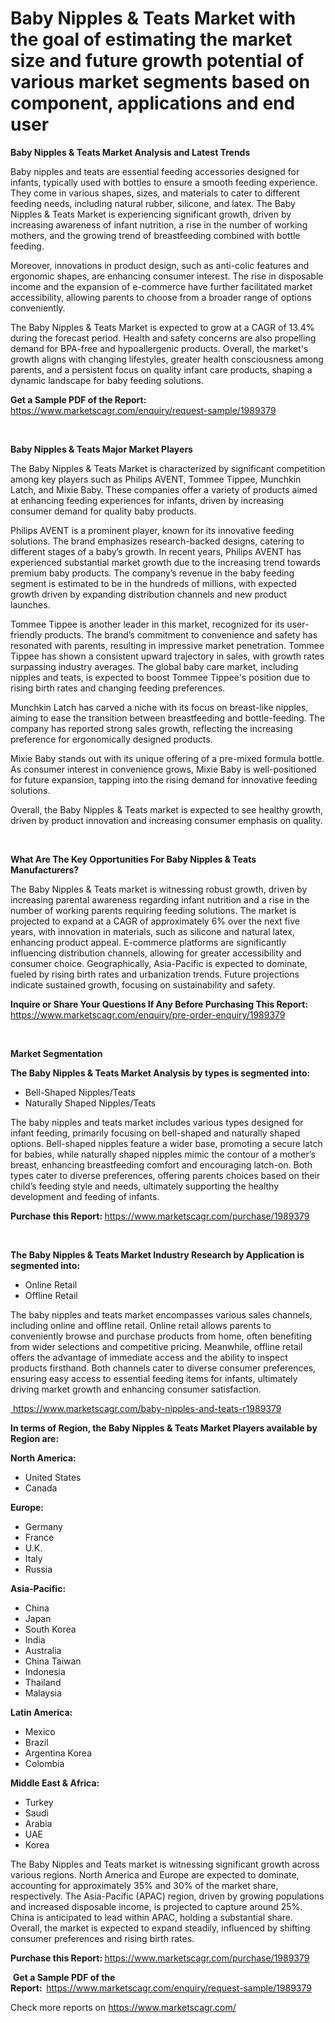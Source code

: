 <p><h1>Baby Nipples & Teats Market with the goal of estimating the market size and future growth potential of various market segments based on component, applications and end user</h1></p><p><strong>Baby Nipples & Teats Market Analysis and Latest Trends</strong></p>
<p><p>Baby nipples and teats are essential feeding accessories designed for infants, typically used with bottles to ensure a smooth feeding experience. They come in various shapes, sizes, and materials to cater to different feeding needs, including natural rubber, silicone, and latex. The Baby Nipples & Teats Market is experiencing significant growth, driven by increasing awareness of infant nutrition, a rise in the number of working mothers, and the growing trend of breastfeeding combined with bottle feeding. </p><p>Moreover, innovations in product design, such as anti-colic features and ergonomic shapes, are enhancing consumer interest. The rise in disposable income and the expansion of e-commerce have further facilitated market accessibility, allowing parents to choose from a broader range of options conveniently. </p><p>The Baby Nipples & Teats Market is expected to grow at a CAGR of 13.4% during the forecast period. Health and safety concerns are also propelling demand for BPA-free and hypoallergenic products. Overall, the market's growth aligns with changing lifestyles, greater health consciousness among parents, and a persistent focus on quality infant care products, shaping a dynamic landscape for baby feeding solutions.</p></p>
<p><strong>Get a Sample PDF of the Report:&nbsp;</strong> <a href="https://www.marketscagr.com/enquiry/request-sample/1989379?utm_campaign=3510&utm_medium=2&utm_source=Github&utm_content=ia&utm_term=06042025&utm_id=baby-nipples-teats">https://www.marketscagr.com/enquiry/request-sample/1989379</a></p>
<p>&nbsp;</p>
<p><strong>Baby Nipples & Teats Major Market Players</strong></p>
<p><p>The Baby Nipples & Teats Market is characterized by significant competition among key players such as Philips AVENT, Tommee Tippee, Munchkin Latch, and Mixie Baby. These companies offer a variety of products aimed at enhancing feeding experiences for infants, driven by increasing consumer demand for quality baby products.</p><p>Philips AVENT is a prominent player, known for its innovative feeding solutions. The brand emphasizes research-backed designs, catering to different stages of a baby’s growth. In recent years, Philips AVENT has experienced substantial market growth due to the increasing trend towards premium baby products. The company’s revenue in the baby feeding segment is estimated to be in the hundreds of millions, with expected growth driven by expanding distribution channels and new product launches.</p><p>Tommee Tippee is another leader in this market, recognized for its user-friendly products. The brand’s commitment to convenience and safety has resonated with parents, resulting in impressive market penetration. Tommee Tippee has shown a consistent upward trajectory in sales, with growth rates surpassing industry averages. The global baby care market, including nipples and teats, is expected to boost Tommee Tippee's position due to rising birth rates and changing feeding preferences.</p><p>Munchkin Latch has carved a niche with its focus on breast-like nipples, aiming to ease the transition between breastfeeding and bottle-feeding. The company has reported strong sales growth, reflecting the increasing preference for ergonomically designed products. </p><p>Mixie Baby stands out with its unique offering of a pre-mixed formula bottle. As consumer interest in convenience grows, Mixie Baby is well-positioned for future expansion, tapping into the rising demand for innovative feeding solutions.</p><p>Overall, the Baby Nipples & Teats market is expected to see healthy growth, driven by product innovation and increasing consumer emphasis on quality.</p></p>
<p>&nbsp;</p>
<p><strong>What Are The Key Opportunities For Baby Nipples & Teats Manufacturers?</strong></p>
<p><p>The Baby Nipples & Teats market is witnessing robust growth, driven by increasing parental awareness regarding infant nutrition and a rise in the number of working parents requiring feeding solutions. The market is projected to expand at a CAGR of approximately 6% over the next five years, with innovation in materials, such as silicone and natural latex, enhancing product appeal. E-commerce platforms are significantly influencing distribution channels, allowing for greater accessibility and consumer choice. Geographically, Asia-Pacific is expected to dominate, fueled by rising birth rates and urbanization trends. Future projections indicate sustained growth, focusing on sustainability and safety.</p></p>
<p><strong>Inquire or Share Your Questions If Any Before Purchasing This Report:</strong> <a href="https://www.marketscagr.com/enquiry/pre-order-enquiry/1989379?utm_campaign=3510&utm_medium=2&utm_source=Github&utm_content=ia&utm_term=06042025&utm_id=baby-nipples-teats">https://www.marketscagr.com/enquiry/pre-order-enquiry/1989379</a></p>
<p>&nbsp;</p>
<p><strong>Market Segmentation</strong></p>
<p><strong>The Baby Nipples & Teats Market Analysis by types is segmented into:</strong></p>
<p><ul><li>Bell-Shaped Nipples/Teats</li><li>Naturally Shaped Nipples/Teats</li></ul></p>
<p><p>The baby nipples and teats market includes various types designed for infant feeding, primarily focusing on bell-shaped and naturally shaped options. Bell-shaped nipples feature a wider base, promoting a secure latch for babies, while naturally shaped nipples mimic the contour of a mother’s breast, enhancing breastfeeding comfort and encouraging latch-on. Both types cater to diverse preferences, offering parents choices based on their child’s feeding style and needs, ultimately supporting the healthy development and feeding of infants.</p></p>
<p><strong>Purchase this Report:&nbsp;</strong><a href="https://www.marketscagr.com/purchase/1989379?utm_campaign=3510&utm_medium=2&utm_source=Github&utm_content=ia&utm_term=06042025&utm_id=baby-nipples-teats">https://www.marketscagr.com/purchase/1989379</a></p>
<p>&nbsp;</p>
<p><strong>The Baby Nipples & Teats Market Industry Research by Application is segmented into:</strong></p>
<p><ul><li>Online Retail</li><li>Offline Retail</li></ul></p>
<p><p>The baby nipples and teats market encompasses various sales channels, including online and offline retail. Online retail allows parents to conveniently browse and purchase products from home, often benefiting from wider selections and competitive pricing. Meanwhile, offline retail offers the advantage of immediate access and the ability to inspect products firsthand. Both channels cater to diverse consumer preferences, ensuring easy access to essential feeding items for infants, ultimately driving market growth and enhancing consumer satisfaction.</p></p>
<p><a href="https://www.marketscagr.com/baby-nipples-and-teats-r1989379?utm_campaign=3510&utm_medium=2&utm_source=Github&utm_content=ia&utm_term=06042025&utm_id=baby-nipples-teats">&nbsp;https://www.marketscagr.com/baby-nipples-and-teats-r1989379</a></p>
<p><strong>In terms of Region, the Baby Nipples & Teats Market Players available by Region are:</strong></p>
<p>
    <p> <strong> North America: </strong>
        <ul>
            <li>United States</li>
            <li>Canada</li>
        </ul>
        </p> 
    <p> <strong> Europe: </strong>
        <ul>
            <li>Germany</li>
            <li>France</li>
            <li>U.K.</li>
            <li>Italy</li>
            <li>Russia</li>
        </ul>
        </p> 
    <p> <strong> Asia-Pacific: </strong>
        <ul>
            <li>China</li>
            <li>Japan</li>
            <li>South Korea</li>
            <li>India</li>
            <li>Australia</li>
            <li>China Taiwan</li>
            <li>Indonesia</li>
            <li>Thailand</li>
            <li>Malaysia</li>
        </ul>
        </p> 
    <p> <strong> Latin America: </strong>
        <ul>
            <li>Mexico</li>
            <li>Brazil</li>
            <li>Argentina Korea</li>
            <li>Colombia</li>
        </ul>
        </p> 
    <p> <strong> Middle East & Africa: </strong>
        <ul>
            <li>Turkey</li>
            <li>Saudi</li>
            <li>Arabia</li>
            <li>UAE</li>
            <li>Korea</li>
        </ul>
    </p>
    </p>
<p><p>The Baby Nipples and Teats market is witnessing significant growth across various regions. North America and Europe are expected to dominate, accounting for approximately 35% and 30% of the market share, respectively. The Asia-Pacific (APAC) region, driven by growing populations and increased disposable income, is projected to capture around 25%. China is anticipated to lead within APAC, holding a substantial share. Overall, the market is expected to expand steadily, influenced by shifting consumer preferences and rising birth rates.</p></p>
<p><strong>Purchase this Report: </strong><a href="https://www.marketscagr.com/purchase/1989379?utm_campaign=3510&utm_medium=2&utm_source=Github&utm_content=ia&utm_term=06042025&utm_id=baby-nipples-teats">https://www.marketscagr.com/purchase/1989379</a></p>
<p>&nbsp;<strong>Get a Sample PDF of the Report:&nbsp;&nbsp;</strong><a href="https://www.marketscagr.com/enquiry/request-sample/1989379?utm_campaign=3510&utm_medium=2&utm_source=Github&utm_content=ia&utm_term=06042025&utm_id=baby-nipples-teats">https://www.marketscagr.com/enquiry/request-sample/1989379</a></p>
<p><strong></strong></p>
<p>Check more reports on <a href="https://www.marketscagr.com/?utm_campaign=3510&utm_medium=2&utm_source=Github&utm_content=ia&utm_term=06042025&utm_id=baby-nipples-teats">https://www.marketscagr.com/</a></p>